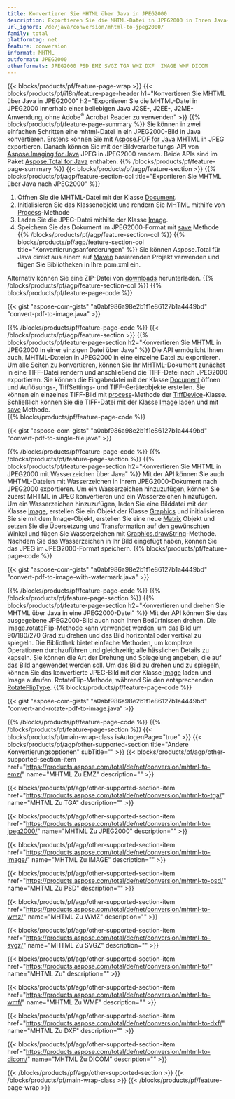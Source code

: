 ```yaml
---
title: Konvertieren Sie MHTML über Java in JPEG2000
description: Exportieren Sie die MHTML-Datei in JPEG2000 in Ihren Java-Anwendungen, ohne eine Anwendung von Drittanbietern zu verwenden
url_ignore: /de/java/conversion/mhtml-to-jpeg2000/
family: total
platformtag: net
feature: conversion
informat: MHTML
outformat: JPEG2000
otherformats: JPEG2000 PSD EMZ SVGZ TGA WMZ DXF  IMAGE WMF DICOM
---
```

{{< blocks/products/pf/feature-page-wrap >}}
{{< blocks/products/pf/i18n/feature-page-header h1="Konvertieren Sie MHTML über Java in JPEG2000" h2="Exportieren Sie die MHTML-Datei in JPEG2000 innerhalb einer beliebigen Java J2SE-, J2EE-, J2ME-Anwendung, ohne Adobe<sup>&reg;</sup> Acrobat Reader zu verwenden" >}}
{{% blocks/products/pf/feature-page-summary %}}
Sie können in zwei einfachen Schritten eine mhtml-Datei in ein JPEG2000-Bild in Java konvertieren. Erstens können Sie mit [Aspose.PDF for Java](https://products.aspose.com/pdf/java/) MHTML in JPEG exportieren. Danach können Sie mit der Bildverarbeitungs-API von [Aspose.Imaging for Java](https://products.aspose.com/imaging/java/) JPEG in JPEG2000 rendern. Beide APIs sind im Paket [Aspose.Total for Java](https://products.aspose.com/total/java/) enthalten.
{{% /blocks/products/pf/feature-page-summary  %}}
{{< blocks/products/pf/agp/feature-section >}}
{{% blocks/products/pf/agp/feature-section-col title="Exportieren Sie MHTML über Java nach JPEG2000" %}}
1. Öffnen Sie die MHTML-Datei mit der Klasse [Document](https://reference.aspose.com/pdf/java/com.aspose.pdf/Document).
2. Initialisieren Sie das Klassenobjekt und rendern Sie MHTML mithilfe von [Process](https://reference.aspose.com/pdf/java/com.aspose.pdf.devices/JpegDevice#process-com.aspose.pdf.Page-java.io.OutputStream-)-Methode
3. Laden Sie die JPEG-Datei mithilfe der Klasse [Image](https://reference.aspose.com/imaging/java/com.aspose.imaging/Image).
4. Speichern Sie das Dokument im JPEG2000-Format mit [save](https://reference.aspose.com/imaging/java/com.aspose.imaging/Image#save-java.lang.String-com.aspose.imaging.ImageOptionsBase-) Methode
{{% /blocks/products/pf/agp/feature-section-col %}}
{{% blocks/products/pf/agp/feature-section-col title="Konvertierungsanforderungen" %}}
Sie können Aspose.Total für Java direkt aus einem auf [Maven](https://releases.aspose.com/total/java/) basierenden Projekt verwenden und fügen Sie Bibliotheken in Ihre pom.xml ein.

Alternativ können Sie eine ZIP-Datei von [downloads](https://releases.aspose.comtotal/java) herunterladen.
{{% /blocks/products/pf/agp/feature-section-col %}}
{{% blocks/products/pf/feature-page-code %}}

{{< gist "aspose-com-gists" "a0abf986a98e2b1f1e86127b1a4449bd" "convert-pdf-to-image.java" >}}


{{% /blocks/products/pf/feature-page-code %}}
{{< /blocks/products/pf/agp/feature-section >}}
{{% blocks/products/pf/feature-page-section  h2="Konvertieren Sie MHTML in JPEG2000 in einer einzigen Datei über Java" %}}
Die API ermöglicht Ihnen auch, MHTML-Dateien in JPEG2000 in eine einzelne Datei zu exportieren. Um alle Seiten zu konvertieren, können Sie Ihr MHTML-Dokument zunächst in eine TIFF-Datei rendern und anschließend die TIFF-Datei nach JPEG2000 exportieren. Sie können die Eingabedatei mit der Klasse [Document](https://reference.aspose.com/pdf/java/com.aspose.pdf/Document) öffnen und Auflösungs-, TiffSettings- und TIFF-Geräteobjekte erstellen. Sie können ein einzelnes TIFF-Bild mit [process](https://reference.aspose.com/pdf/java/com.aspose.pdf.devices/TiffDevice#process-com.aspose.pdf.IDocument-int-int-java.io.OutputStream-)-Methode der [TiffDevice](https://reference.aspose.com/pdf/java/com.aspose.pdf.devices/TiffDevice)-Klasse. Schließlich können Sie die TIFF-Datei mit der Klasse [Image](https://reference.aspose.com/imaging/java/com.aspose.imaging/Image) laden und mit [save](https://reference.aspose.com/imaging/java/com.aspose.imaging/Image#save-java.lang.String-com.aspose.imaging.ImageOptionsBase-) Methode.  
{{% blocks/products/pf/feature-page-code %}}

{{< gist "aspose-com-gists" "a0abf986a98e2b1f1e86127b1a4449bd" "convert-pdf-to-single-file.java" >}}

{{% /blocks/products/pf/feature-page-code  %}}
{{% /blocks/products/pf/feature-page-section %}}
{{% blocks/products/pf/feature-page-section  h2="Konvertieren Sie MHTML in JPEG2000 mit Wasserzeichen über Java" %}}
Mit der API können Sie auch MHTML-Dateien mit Wasserzeichen in Ihrem JPEG2000-Dokument nach JPEG2000 exportieren. Um ein Wasserzeichen hinzuzufügen, können Sie zuerst MHTML in JPEG konvertieren und ein Wasserzeichen hinzufügen. Um ein Wasserzeichen hinzuzufügen, laden Sie eine Bilddatei mit der Klasse [Image](https://reference.aspose.com/imaging/java/com.aspose.imaging/Image), erstellen Sie ein Objekt der Klasse [Graphics](https://reference.aspose.com/imaging/java/com.aspose.imaging/Graphics) und initialisieren Sie sie mit dem Image-Objekt, erstellen Sie eine neue [Matrix](https://reference.aspose.com/imaging/java/com.aspose.imaging/Matrix) Objekt und setzen Sie die Übersetzung und Transformation auf den gewünschten Winkel und fügen Sie Wasserzeichen mit [Graphics.drawString](https://reference.aspose.com/imaging/java/com.aspose.imaging/Graphics#drawString-java.lang.String-com.aspose.imaging.Font-com.aspose.imaging.Brush-float-float-)-Methode. Nachdem Sie das Wasserzeichen in Ihr Bild eingefügt haben, können Sie das JPEG im JPEG2000-Format speichern. 
{{% blocks/products/pf/feature-page-code %}}

{{< gist "aspose-com-gists" "a0abf986a98e2b1f1e86127b1a4449bd" "convert-pdf-to-image-with-watermark.java" >}}

{{% /blocks/products/pf/feature-page-code  %}}
{{% /blocks/products/pf/feature-page-section %}}
{{% blocks/products/pf/feature-page-section  h2="Konvertieren und drehen Sie MHTML über Java in eine JPEG2000-Datei" %}}
Mit der API können Sie das ausgegebene JPEG2000-Bild auch nach Ihren Bedürfnissen drehen. Die Image.rotateFlip-Methode kann verwendet werden, um das Bild um 90/180/270 Grad zu drehen und das Bild horizontal oder vertikal zu spiegeln. Die Bibliothek bietet einfache Methoden, um komplexe Operationen durchzuführen und gleichzeitig alle hässlichen Details zu kapseln. Sie können die Art der Drehung und Spiegelung angeben, die auf das Bild angewendet werden soll. Um das Bild zu drehen und zu spiegeln, können Sie das konvertierte JPEG-Bild mit der Klasse [Image](https://reference.aspose.com/imaging/java/com.aspose.imaging/Image) laden und Image aufrufen. RotateFlip-Methode, während Sie den entsprechenden [RotateFlipType](https://reference.aspose.com/imaging/java/com.aspose.imaging/RotateFlipType). 
{{% blocks/products/pf/feature-page-code %}}

{{< gist "aspose-com-gists" "a0abf986a98e2b1f1e86127b1a4449bd" "convert-and-rotate-pdf-to-image.java" >}}

{{% /blocks/products/pf/feature-page-code  %}}
{{% /blocks/products/pf/feature-page-section %}}
{{< blocks/products/pf/main-wrap-class isAutogenPage="true" >}}
{{< blocks/products/pf/agp/other-supported-section title="Andere Konvertierungsoptionen" subTitle="" >}}
{{< blocks/products/pf/agp/other-supported-section-item href="https://products.aspose.com/total/de/net/conversion/mhtml-to-emz/" name="MHTML Zu EMZ" description="" >}}

{{< blocks/products/pf/agp/other-supported-section-item href="https://products.aspose.com/total/de/net/conversion/mhtml-to-tga/" name="MHTML Zu TGA" description="" >}}

{{< blocks/products/pf/agp/other-supported-section-item href="https://products.aspose.com/total/de/net/conversion/mhtml-to-jpeg2000/" name="MHTML Zu JPEG2000" description="" >}}

{{< blocks/products/pf/agp/other-supported-section-item href="https://products.aspose.com/total/de/net/conversion/mhtml-to-image/" name="MHTML Zu IMAGE" description="" >}}

{{< blocks/products/pf/agp/other-supported-section-item href="https://products.aspose.com/total/de/net/conversion/mhtml-to-psd/" name="MHTML Zu PSD" description="" >}}

{{< blocks/products/pf/agp/other-supported-section-item href="https://products.aspose.com/total/de/net/conversion/mhtml-to-wmz/" name="MHTML Zu WMZ" description="" >}}

{{< blocks/products/pf/agp/other-supported-section-item href="https://products.aspose.com/total/de/net/conversion/mhtml-to-svgz/" name="MHTML Zu SVGZ" description="" >}}

{{< blocks/products/pf/agp/other-supported-section-item href="https://products.aspose.com/total/de/net/conversion/mhtml-to/" name="MHTML Zu" description="" >}}

{{< blocks/products/pf/agp/other-supported-section-item href="https://products.aspose.com/total/de/net/conversion/mhtml-to-wmf/" name="MHTML Zu WMF" description="" >}}

{{< blocks/products/pf/agp/other-supported-section-item href="https://products.aspose.com/total/de/net/conversion/mhtml-to-dxf/" name="MHTML Zu DXF" description="" >}}

{{< blocks/products/pf/agp/other-supported-section-item href="https://products.aspose.com/total/de/net/conversion/mhtml-to-dicom/" name="MHTML Zu DICOM" description="" >}}


{{< /blocks/products/pf/agp/other-supported-section >}}
{{< /blocks/products/pf/main-wrap-class >}}
{{< /blocks/products/pf/feature-page-wrap >}}